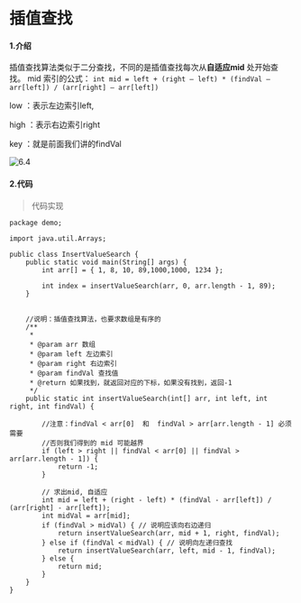 # 插值查找

#### 1.介绍

插值查找算法类似于二分查找，不同的是插值查找每次从**自适应mid** 处开始查找。
mid 索引的公式：
`int mid = left + (right – left) * (findVal – arr[left]) / (arr[right] – arr[left])`

 low ：表示左边索引left,

high ：表示右边索引right

key ：就是前面我们讲的findVal



![6.4](https://raw.githubusercontent.com/SkipTheChat/JavaVMNote/master/assets/6.4.png)



#### 2.代码

> 代码实现

```
package demo;

import java.util.Arrays;

public class InsertValueSearch {
    public static void main(String[] args) {
        int arr[] = { 1, 8, 10, 89,1000,1000, 1234 };

        int index = insertValueSearch(arr, 0, arr.length - 1, 89);
    }


    //说明：插值查找算法，也要求数组是有序的
    /**
     *
     * @param arr 数组
     * @param left 左边索引
     * @param right 右边索引
     * @param findVal 查找值
     * @return 如果找到，就返回对应的下标，如果没有找到，返回-1
     */
    public static int insertValueSearch(int[] arr, int left, int right, int findVal) {

        //注意：findVal < arr[0]  和  findVal > arr[arr.length - 1] 必须需要
        //否则我们得到的 mid 可能越界
        if (left > right || findVal < arr[0] || findVal > arr[arr.length - 1]) {
            return -1;
        }

        // 求出mid, 自适应
        int mid = left + (right - left) * (findVal - arr[left]) / (arr[right] - arr[left]);
        int midVal = arr[mid];
        if (findVal > midVal) { // 说明应该向右边递归
            return insertValueSearch(arr, mid + 1, right, findVal);
        } else if (findVal < midVal) { // 说明向左递归查找
            return insertValueSearch(arr, left, mid - 1, findVal);
        } else {
            return mid;
        }
    }
}
```

